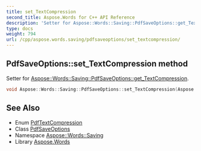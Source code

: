 ```yaml
---
title: set_TextCompression
second_title: Aspose.Words for C++ API Reference
description: 'Setter for Aspose::Words::Saving::PdfSaveOptions::get_TextCompression.'
type: docs
weight: 794
url: /cpp/aspose.words.saving/pdfsaveoptions/set_textcompression/
---
```

## PdfSaveOptions::set_TextCompression method


Setter for [Aspose::Words::Saving::PdfSaveOptions::get_TextCompression](../get_textcompression/).

```cpp
void Aspose::Words::Saving::PdfSaveOptions::set_TextCompression(Aspose::Words::Saving::PdfTextCompression value)
```

## See Also

* Enum [PdfTextCompression](../../pdftextcompression/)
* Class [PdfSaveOptions](../)
* Namespace [Aspose::Words::Saving](../../)
* Library [Aspose.Words](../../../)
